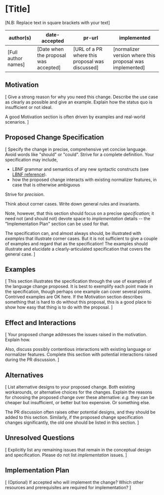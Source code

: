 # [Title]

[N.B: Replace text in square brackets with your text]

| author(s)             | date-accepted                         | pr-url                                          | implemented                                              |
| ------------------ | ------------------------------------- | ----------------------------------------------- | -------------------------------------------------------- |
| [Full author names] | [Date when the proposal was accepted] | [URL of a PR where this proposal was discussed] | [normalizer version where this proposal was implemented] |

## Motivation

[
Give a strong reason for why you need this change.
Describe the use case as clearly as possible and give an example.
Explain how the status quo is insufficient or not ideal.

A good Motivation section is often driven by examples and real-world scenarios.
]

## Proposed Change Specification

[
Specify the change in precise, comprehensive yet concise language.
Avoid words like "should" or "could".
Strive for a complete definition.
Your specification may include,

- LBNF grammar and semantics of any new syntactic constructs (see [LBNF reference](https://bnfc.readthedocs.io/en/latest/lbnf.html)).
- how the proposed change interacts with existing normalizer features, in case that is otherwise ambiguous

Strive for _precision_.

Think about corner cases. Write down
general rules and invariants.

Note, however, that this section should focus on a precise
_specification_; it need not (and should not) devote space to
_implementation_ details -- the "Implementation Plan" section can be used for that.

The specification can, and almost always should, be illustrated with
_examples_ that illustrate corner cases. But it is not sufficient to
give a couple of examples and regard that as the specification! The
examples should illustrate and elucidate a clearly-articulated
specification that covers the general case.
]

## Examples

[
This section illustrates the specification through the use of examples of the
language change proposed. It is best to exemplify each point made in the
specification, though perhaps one example can cover several points. Contrived
examples are OK here. If the Motivation section describes something that is
hard to do without this proposal, this is a good place to show how easy that
thing is to do with the proposal.
]

## Effect and Interactions

[
Your proposed change addresses the issues raised in the
motivation. Explain how.

Also, discuss possibly contentious interactions with existing language or normalizer
features. Complete this section with potential interactions raised
during the PR discussion.
]

## Alternatives

[
List alternative designs to your proposed change. Both existing
workarounds, or alternative choices for the changes. Explain
the reasons for choosing the proposed change over these alternative:
_e.g._ they can be cheaper but insufficient, or better but too
expensive. Or something else.

The PR discussion often raises other potential designs, and they should be
added to this section. Similarly, if the proposed change
specification changes significantly, the old one should be listed in
this section.
]

## Unresolved Questions

[
Explicitly list any remaining issues that remain in the conceptual design and
specification. Please do not list *implementation* issues.
]

## Implementation Plan

[
(Optional) If accepted who will implement the change?
Which other resources and prerequisites are required for implementation?
]
